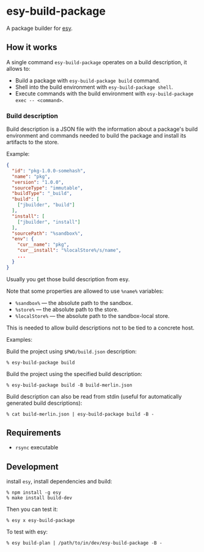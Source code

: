# esy-build-package

A package builder for [esy][].

## How it works

A single command `esy-build-package` operates on a build description, it allows
to:

- Build a package with `esy-build-package build` command.
- Shell into the build environment with `esy-build-package shell`.
- Execute commands with the build environment with `esy-build-package exec -- <command>`.

### Build description

Build description is a JSON file with the information about a package's build
environment and commands needed to build the package and install its artifacts
to the store.

Example:

```json
{
  "id": "pkg-1.0.0-somehash",
  "name": "pkg",
  "version": "1.0.0",
  "sourceType": "immutable",
  "buildType": "_build",
  "build": [
    ["jbuilder", "build"]
  ],
  "install": [
    ["jbuilder", "install"]
  ],
  "sourcePath": "%sandbox%",
  "env": {
    "cur__name": "pkg",
    "cur__install": "%localStore%/s/name",
    ...
  }
}
```

Usually you get those build description from esy.

Note that some properties are allowed to use `%name%` variables:

- `%sandbox%` — the absolute path to the sandbox.
- `%store%` — the absolute path to the store.
- `%localStore%` — the absolute path to the sandbox-local store.

This is needed to allow build descriptions not to be tied to a concrete host.

Examples:

Build the project using `$PWD/build.json` description:
```
% esy-build-package build
```

Build the project using the specified build description:
```
% esy-build-package build -B build-merlin.json
```

Build description can also be read from stdin (useful for automatically
generated build descriptions):
```
% cat build-merlin.json | esy-build-package build -B -
```

## Requirements

- `rsync` executable

## Development

install `esy`, install dependencies and build:

```
% npm install -g esy
% make install build-dev
```

Then you can test it:

```
% esy x esy-build-package
```

To test with esy:

```
% esy build-plan | /path/to/in/dev/esy-build-package -B -
```

[esy]: http://esy.sh
